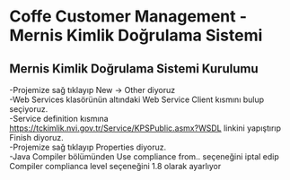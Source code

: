 # Coffe Customer Management - Mernis Kimlik Doğrulama Sistemi 


## Mernis Kimlik Doğrulama Sistemi Kurulumu

-Projemize sağ tıklayıp New -> Other diyoruz <br>
-Web Services klasörünün altındaki Web Service Client kısmını bulup seçiyoruz. <br>
-Service definition kısmına https://tckimlik.nvi.gov.tr/Service/KPSPublic.asmx?WSDL linkini yapıştırıp Finish diyoruz. <br>
-Projemize sağ tıklayıp Properties diyoruz. <br>
-Java Compiler bölümünden Use compliance from.. seçeneğini iptal edip Compiler complianca level seçeneğini 1.8 olarak ayarlıyor
  
 
 
 
